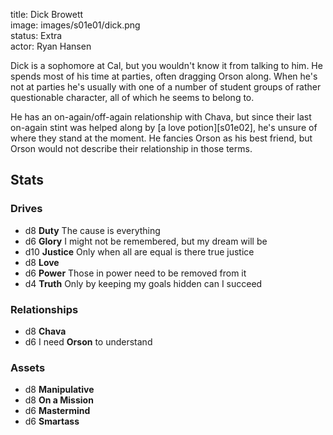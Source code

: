 title: Dick Browett  
image: images/s01e01/dick.png  
status: Extra  
actor: Ryan Hansen  

Dick is a sophomore at Cal, but you wouldn't know it from talking to him. He spends most of his time at parties, often dragging Orson along. When he's not at parties he's usually with one of a number of student groups of rather questionable character, all of which he seems to belong to.

He has an on-again/off-again relationship with Chava, but since their last on-again stint was helped along by [a love potion][s01e02], he's unsure of where they stand at the moment. He fancies Orson as his best friend, but Orson would not describe their relationship in those terms.

## Stats

### Drives

* d8 **Duty** The cause is everything
* d6 **Glory** I might not be remembered, but my dream will be
* d10 **Justice** Only when all are equal is there true justice
* d8 **Love** 
* d6 **Power** Those in power need to be removed from it
* d4 **Truth** Only by keeping my goals hidden can I succeed

### Relationships

* d8 **Chava** 
* d6 I need **Orson** to understand

### Assets

* d8 **Manipulative**
* d8 **On a Mission**
* d6 **Mastermind**
* d6 **Smartass**
